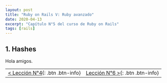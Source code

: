 ```yaml
---
layout: post
title: "Ruby on Rails V: Ruby avanzado"
date: 2020-04-13
excerpt: "Capítulo N°5 del curso de Ruby on Rails"
tags: [rails]
---
```


## 1. Hashes

Hola amigos.

|     |     |
|:----|----:|
| [< Lección N°4](https://nisoto.github.io/blog/){: .btn .btn-info} | [Lección N°6 >](https://nisoto.github.io/curso-ruby-ii-instalacion/){: .btn .btn-info} |
